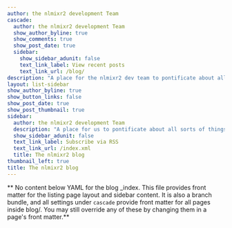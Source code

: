 ```yaml
---
author: the nlmixr2 development Team 
cascade:
  author: the nlmixr2 development Team
  show_author_byline: true
  show_comments: true
  show_post_date: true
  sidebar:
    show_sidebar_adunit: false
    text_link_label: View recent posts
    text_link_url: /blog/
description: "A place for the nlmixr2 dev team to pontificate about all sorts of things.\n"
layout: list-sidebar
show_author_byline: true
show_button_links: false
show_post_date: true
show_post_thumbnail: true
sidebar:
  author: the nlmixr2 development Team
  description: "A place for us to pontificate about all sorts of things. Some of it might actually be useful.\n"
  show_sidebar_adunit: false
  text_link_label: Subscribe via RSS
  text_link_url: /index.xml
  title: The nlmixr2 blog
thumbnail_left: true
title: The nlmixr2 blog
---
```


** No content below YAML for the blog _index. This file provides front matter for the listing page layout and sidebar content. It is also a branch bundle, and all settings under `cascade` provide front matter for all pages inside blog/. You may still override any of these by changing them in a page's front matter.**
